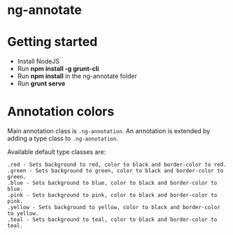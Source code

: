 ng-annotate
=========================

# Getting started

- Install NodeJS
- Run **npm install -g grunt-cli**
- Run **npm install** in the ng-annotate folder
- Run **grunt serve**

# Annotation colors

Main annotation class is `.ng-annotation`.
An annotation is extended by adding a type class to `.ng-annotation`.

Available default type classes are:
	
	.red - Sets background to red, color to black and border-color to red.
	.green - Sets background to green, color to black and border-color to green.
	.blue - Sets background to blue, color to black and border-color to blue.
	.pink - Sets background to pink, color to black and border-color to pink.
	.yellow - Sets background to yellow, color to black and border-color to yellow. 
	.teal - Sets background to teal, color to black and border-color to teal.

